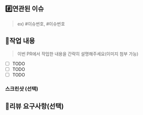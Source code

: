 ## #️⃣연관된 이슈

> ex) #이슈번호, #이슈번호

## 📝작업 내용

> 이번 PR에서 작업한 내용을 간략히 설명해주세요(이미지 첨부 가능)

- [ ] TODO
- [ ] TODO
- [ ] TODO

### 스크린샷 (선택)

## 💬리뷰 요구사항(선택)
